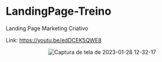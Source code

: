 # LandingPage-Treino
Landing Page Marketing Criativo

Link: https://youtu.be/edDCEK5QWE8

<div align="center">

![Captura de tela de 2023-01-28 12-32-17](https://user-images.githubusercontent.com/54086293/215275205-7341b63b-18e4-413c-80ba-71f76cc8c121.png)

</div>
